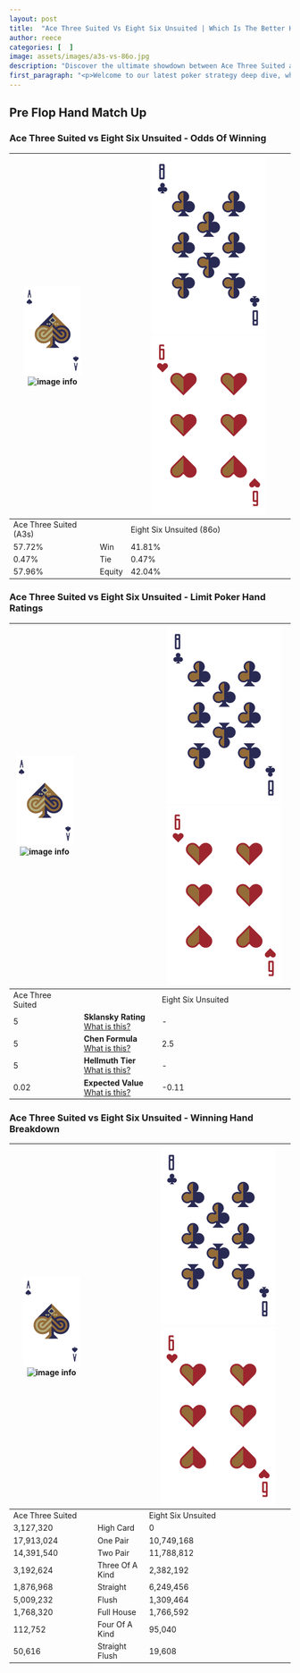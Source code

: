 ```yaml
---
layout: post
title:  "Ace Three Suited Vs Eight Six Unsuited | Which Is The Better Hand In Poker? A Complete Guide"
author: reece
categories: [  ]
image: assets/images/a3s-vs-86o.jpg
description: "Discover the ultimate showdown between Ace Three Suited and Eight Six Unsuited in poker! Uncover the odds, strategies, and scenarios where one hand triumphs over the other. Get ready to up your poker game with this thrilling analysis."
first_paragraph: "<p>Welcome to our latest poker strategy deep dive, where we're pitting two distinct hands against each other in a high-stakes showdown: Ace Three Suited vs Eight Six Unsuited.</p><p>In the dynamic world of poker, every decision counts, and knowing which hand holds the upper hand is key to your success at the table.</p><p>In this article, we'll dissect these two hands, explore the scenarios where one dominates the other, and equip you with the knowledge to make strategic choices that can tip the odds in your favor.</p><p>Get ready to unravel the intriguing dynamics of these poker hands and elevate your game to new heights.</p>"
---
```




[comment]: # (sp0)

## Pre Flop Hand Match Up

<div class="table hand-ratings" markdown="1"> 



### Ace Three Suited vs Eight Six Unsuited - Odds Of Winning


    
| ![image info](assets/images/hand1/A.png) ![image info](assets/images/hand1/3s.png) |  | ![image info](assets/images/hand2/8.png) ![image info](assets/images/hand2/6o.png) |
| -------- | -------- | -------- |
| Ace Three Suited (A3s) |  | Eight Six Unsuited (86o) |
| 57.72% | Win | 41.81% |
| 0.47% | Tie | 0.47% |
| 57.96% | Equity | 42.04% |




[comment]: # (sp1)



### Ace Three Suited vs Eight Six Unsuited - Limit Poker Hand Ratings


    
| ![image info](assets/images/hand1/A.png) ![image info](assets/images/hand1/3s.png) |  | ![image info](assets/images/hand2/8.png) ![image info](assets/images/hand2/6o.png) |
| -------- | -------- | -------- |
| Ace Three Suited |  | Eight Six Unsuited |
| 5 | **Sklansky Rating** [What is this?](/sklansky-rating-explained) | - |
| 5 | **Chen Formula** [What is this?](/chen-formula-explained) | 2.5 |
| 5 | **Hellmuth Tier** [What is this?](/Hellmuth-tier-explained) | - |
| 0.02 | **Expected Value** [What is this?](/expected-value-explained) | -0.11 |




[comment]: # (sp2)



### Ace Three Suited vs Eight Six Unsuited - Winning Hand Breakdown


    
| ![image info](assets/images/hand1/A.png) ![image info](assets/images/hand1/3s.png) |  | ![image info](assets/images/hand2/8.png) ![image info](assets/images/hand2/6o.png) |
| -------- | -------- | -------- |
| Ace Three Suited |  | Eight Six Unsuited |
| 3,127,320 | High Card | 0 |
| 17,913,024 | One Pair | 10,749,168 |
| 14,391,540 | Two Pair | 11,788,812 |
| 3,192,624 | Three Of A Kind | 2,382,192 |
| 1,876,968 | Straight | 6,249,456 |
| 5,009,232 | Flush | 1,309,464 |
| 1,768,320 | Full House | 1,766,592 |
| 112,752 | Four Of A Kind | 95,040 |
| 50,616 | Straight Flush | 19,608 |




[comment]: # (sp3)



</div>

[comment]: # (sp4)



[comment]: # (sp5)

